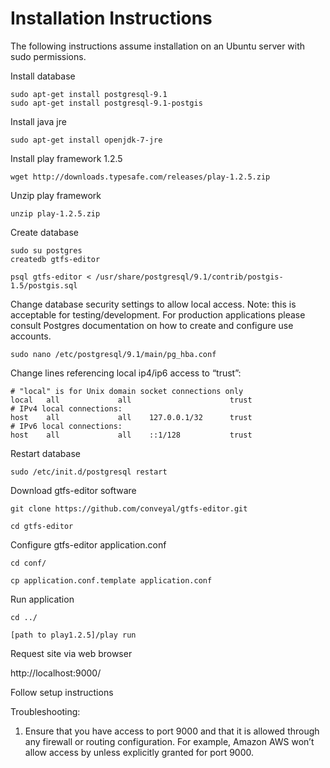 Installation Instructions
=========================

The following instructions assume installation on an Ubuntu server with sudo permissions.

Install database

	sudo apt-get install postgresql-9.1
	sudo apt-get install postgresql-9.1-postgis

Install java jre

	sudo apt-get install openjdk-7-jre

Install play framework 1.2.5

	wget http://downloads.typesafe.com/releases/play-1.2.5.zip

Unzip play framework

	unzip play-1.2.5.zip

Create database

	sudo su postgres
	createdb gtfs-editor 

	psql gtfs-editor < /usr/share/postgresql/9.1/contrib/postgis-1.5/postgis.sql

Change database security settings to allow local access. Note: this is acceptable for testing/development. For production applications please consult Postgres documentation on how to create and configure use accounts.

	sudo nano /etc/postgresql/9.1/main/pg_hba.conf

Change lines referencing local ip4/ip6 access to “trust”:

	# "local" is for Unix domain socket connections only
	local   all             all                      trust
	# IPv4 local connections:
	host    all             all    127.0.0.1/32      trust
	# IPv6 local connections:
	host    all             all    ::1/128           trust


Restart database 

	sudo /etc/init.d/postgresql restart


Download gtfs-editor software

	git clone https://github.com/conveyal/gtfs-editor.git

	cd gtfs-editor


Configure gtfs-editor application.conf
	
	cd conf/

	cp application.conf.template application.conf


Run application

	cd ../

	[path to play1.2.5]/play run 


Request site via web browser

http://localhost:9000/


Follow setup instructions 

Troubleshooting: 

1) Ensure that you have access to port 9000 and that it is allowed through any firewall or routing configuration. For example, Amazon AWS won’t allow access by unless explicitly granted for port 9000.


